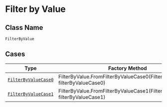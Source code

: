 
# Filter by Value

## Class Name

`FilterByValue`

## Cases

| Type | Factory Method |
|  --- | --- |
| [`FilterByValueCase0`](../../../doc/models/containers/filter-by-value-case-0.md) | FilterByValue.FromFilterByValueCase0(FilterByValueCase0 filterByValueCase0) |
| [`FilterByValueCase1`](../../../doc/models/containers/filter-by-value-case-1.md) | FilterByValue.FromFilterByValueCase1(FilterByValueCase1 filterByValueCase1) |

